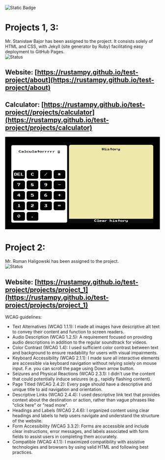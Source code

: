 ![Static Badge](https://img.shields.io/badge/student%20id-17915-blue)

# Projects 1, 3:
Mr. Stanisław Bajor has been assigned to the project. It consists solely of HTML and CSS, with Jekyll (site generator by Ruby) facilitating easy
deployment to GitHub Pages.  
![Status](https://img.shields.io/badge/Status-Active-green)

## Website: [https://rustampy.github.io/test-project/about](https://rustampy.github.io/test-project/about)
## Calculator: [https://rustampy.github.io/test-project//projects/calculator](https://rustampy.github.io/test-project/projects/calculator)
![img.png](assets/images/calculator.png)


# Project 2:
Mr. Roman Haligowski has been assigned to the project.   
![Status](https://img.shields.io/badge/Status-Active-green)

## Website: [https://rustampy.github.io/test-project/projects/project_1](https://rustampy.github.io/test-project/projects/project_1)
WCAG guidelines:
* Text Alternatives (WCAG 1.1.1): I made all images have descriptive alt text to convey their content and function to screen readers.
* Audio Description (WCAG 1.2.5): A requirement focused on providing audio descriptions in addition to the regular soundtrack for videos.
* Color Contrast (WCAG 1.4): I used sufficient color contrast between text and background to ensure readability for users with visual impairments.
* Keyboard Accessibility (WCAG 2.1.1): I made sure all interactive elements are accessible via keyboard navigation without relying solely on mouse input. F.e. you can scroll the page using Down arrow button.
* Seizures and Physical Reactions (WCAG 2.3.1): I didn't use the content that could potentially induce seizures (e.g., rapidly flashing content).
* Page Titled (WCAG 2.4.2): Every page should have a descriptive and unique title to aid navigation and orientation.
* Descriptive Links (WCAG 2.4.4): I used descriptive link text that provides context about the destination or action, rather than vague phrases like "click here" or "read more".
* Headings and Labels (WCAG 2.4.6): I organized content using clear headings and labels to help users navigate and understand the structure of the website.
* Form Accessibility (WCAG 3.3.2): Forms are accessible and include clear instructions, error messages, and labels associated with form fields to assist users in completing them accurately.
* Compatible (WCAG 4.1.1): I maximized compatibility with assistive technologies and browsers by using valid HTML and following best practices.
